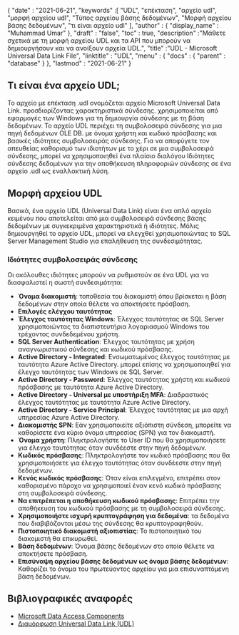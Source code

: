 {
  "date" : "2021-06-21",
  "keywords" :[ "UDL", "επέκταση", "αρχείο udl", "μορφή αρχείου udl", "Τύπος αρχείου βάσης δεδομένων", "Μορφή αρχείου βάσης δεδομένων", "τι είναι αρχείο udl" ],
  "author" : {
    "display_name" : "Muhammad Umar"
},
  "draft" : "false",
  "toc" : true,
  "description" :"Μάθετε σχετικά με τη μορφή αρχείου UDL και τα API που μπορούν να δημιουργήσουν και να ανοίξουν αρχεία UDL.",
  "title" :"UDL - Microsoft Universal Data Link File",
  "linktitle" : "UDL",
  "menu" : {
    "docs" : {
      "parent" : "database"
}
},
  "lastmod" : "2021-06-21"
}

## Τι είναι ένα αρχείο UDL;
Το αρχείο με επέκταση .udl ονομάζεται αρχείο Microsoft Universal Data Link. προσδιορίζοντας χαρακτηριστικά σύνδεσης. χρησιμοποιείται από εφαρμογές των Windows για τη δημιουργία σύνδεσης με τη βάση δεδομένων. Το αρχείο UDL περιέχει τη συμβολοσειρά σύνδεσης για μια πηγή δεδομένων OLE DB. με όνομα χρήστη και κωδικό πρόσβασης και βασικές ιδιότητες συμβολοσειράς σύνδεσης. Για να αποφύγετε τον απευθείας καθορισμό των ιδιοτήτων με το χέρι σε μια συμβολοσειρά σύνδεσης, μπορεί να χρησιμοποιηθεί ένα πλαίσιο διαλόγου Ιδιότητες σύνδεσης δεδομένων για την αποθήκευση πληροφοριών σύνδεσης σε ένα αρχείο .udl ως εναλλακτική λύση.

## Μορφή αρχείου UDL
Βασικά, ένα αρχείο UDL (Universal Data Link) είναι ένα απλό αρχείο κειμένου που αποτελείται από μια συμβολοσειρά σύνδεσης βάσης δεδομένων με συγκεκριμένα χαρακτηριστικά ή ιδιότητες. Μόλις δημιουργηθεί το αρχείο UDL, μπορεί να ελεγχθεί χρησιμοποιώντας το SQL Server Management Studio για επαλήθευση της συνδεσιμότητας.

### Ιδιότητες συμβολοσειράς σύνδεσης
Οι ακόλουθες ιδιότητες μπορούν να ρυθμιστούν σε ένα UDL για να διασφαλιστεί η σωστή συνδεσιμότητα:

- **Όνομα διακομιστή**: τοποθεσία του διακομιστή όπου βρίσκεται η βάση δεδομένων στην οποία θέλετε να αποκτήσετε πρόσβαση.
- **Επιλογές ελέγχου ταυτότητας**
- **Έλεγχος ταυτότητας Windows**: Έλεγχος ταυτότητας σε SQL Server χρησιμοποιώντας τα διαπιστευτήρια λογαριασμού Windows του τρέχοντος συνδεδεμένου χρήστη.
- **SQL Server Authentication**: Έλεγχος ταυτότητας με χρήση αναγνωριστικού σύνδεσης και κωδικού πρόσβασης.
- **Active Directory - Integrated**: Ενσωματωμένος έλεγχος ταυτότητας με ταυτότητα Azure Active Directory. μπορεί επίσης να χρησιμοποιηθεί για έλεγχο ταυτότητας των Windows σε SQL Server.
- **Active Directory - Password**: Έλεγχος ταυτότητας χρήστη και κωδικού πρόσβασης με ταυτότητα Azure Active Directory.
- **Active Directory - Universal με υποστήριξη MFA**: Διαδραστικός έλεγχος ταυτότητας με ταυτότητα Azure Active Directory.
- **Active Directory - Service Principal**: Έλεγχος ταυτότητας με μια αρχή υπηρεσίας Azure Active Directory.
- **Διακομιστής SPN**: Εάν χρησιμοποιείτε αξιόπιστη σύνδεση, μπορείτε να καθορίσετε ένα κύριο όνομα υπηρεσίας (SPN) για τον διακομιστή.
- **Όνομα χρήστη**: Πληκτρολογήστε το User ID που θα χρησιμοποιήσετε για έλεγχο ταυτότητας όταν συνδέεστε στην πηγή δεδομένων.
- **Κωδικός πρόσβασης**: Πληκτρολογήστε τον κωδικό πρόσβασης που θα χρησιμοποιήσετε για έλεγχο ταυτότητας όταν συνδέεστε στην πηγή δεδομένων.
- **Κενός κωδικός πρόσβασης**: Όταν είναι επιλεγμένο, επιτρέπει στον καθορισμένο πάροχο να χρησιμοποιεί έναν κενό κωδικό πρόσβασης στη συμβολοσειρά σύνδεσης.
- **Να επιτρέπεται η αποθήκευση κωδικού πρόσβασης**: Επιτρέπει την αποθήκευση του κωδικού πρόσβασης με τη συμβολοσειρά σύνδεσης.
- **Χρησιμοποιήστε ισχυρή κρυπτογράφηση για δεδομένα**: τα δεδομένα που διαβιβάζονται μέσω της σύνδεσης θα κρυπτογραφηθούν.
- **Πιστοποιητικό διακομιστή αξιοπιστίας**: Το πιστοποιητικό του διακομιστή θα επικυρωθεί.
- **Βάση δεδομένων**: Όνομα βάσης δεδομένων στο οποίο θέλετε να αποκτήσετε πρόσβαση.
- **Επισύναψη αρχείου βάσης δεδομένων ως όνομα βάσης δεδομένων**: Καθορίζει το όνομα του πρωτεύοντος αρχείου για μια επισυναπτόμενη βάση δεδομένων.

## Βιβλιογραφικές αναφορές ##

* [Microsoft Data Access Components](https://en.wikipedia.org/wiki/Microsoft_Data_Access_Components#Universal_data_link)
* [Διαμόρφωση Universal Data Link (UDL)](https://learn.microsoft.com/en-us/sql/connect/oledb/help-topics/data-link-pages?view=sql-server-ver15)

